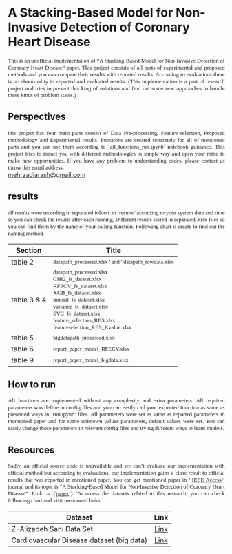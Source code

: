 # A Stacking-Based Model for Non-Invasive Detection of Coronary Heart Disease


<div style="font-size: 13px; font-family: verdana; text-align: justify;" class="introduction">This is an unofficial implementation of “A Stacking-Based Model for Non-Invasive Detection of Coronary Heart Disease” paper. This project consists of all parts of experimental and proposed methods and you can compare their results with reported results. According to evaluations there is no abnormality in reported and evaluated results. (This implementation is a part of research project and tries to present this king of solutions and find out some new approaches to handle these kinds of problem states.)
    </div>

## Perspectives

<div style="font-size: 13px; font-family: verdana; text-align: justify;" class="introduction">this project has four main parts consist of Data Pre-processing, Feature selection, Proposed methodology and Experimental results. Functions are created separately for all of mentioned parts and you can use them according to ‘all_functions_run.ipynb’ notebook guidance. This project tries to induct you with different methodologies in simple way and open your mind to make new opportunities. If you have any problem to understanding codes, please contact us throw this email address:</div>
<a href="mailto:mehrzadiarash@gmail.com">mehrzadiarash@gmail.com</a> 

## results

<div style="font-size: 13px; font-family: verdana; text-align: justify;" class="introduction">all results were recording in separated folders in ‘results’ according to your system date and time so you can check the results after each running. Different results stored in separated .xlsx files so you can find them by the name of your calling function. Following chart is create to find out the naming method.</div>

| Section    | Title                    |
| -------------------- |:------------------------:|
| table 2              |<div style="font-size: 13px; font-family: verdana; text-align: justify;" class="introduction">datapath_processed.xlsx ' and ' datapath_rowdata.xlsx</div>|
| table 3 & 4              |<div style="font-size: 13px; font-family: verdana; text-align: justify;" class="introduction">datapath_processed.xlsx</div><div style="font-size: 13px; font-family: verdana; text-align: justify;" class="introduction">CHI2_fs_dataset.xlsx</div><div style="font-size: 13px; font-family: verdana; text-align: justify;" class="introduction">RFECV_fs_dataset.xlsx</div><div style="font-size: 13px; font-family: verdana; text-align: justify;" class="introduction">XGB_fs_dataset.xlsx</div><div style="font-size: 13px; font-family: verdana; text-align: justify;" class="introduction">mutual_fs_dataset.xlsx</div><div style="font-size: 13px; font-family: verdana; text-align: justify;" class="introduction">variance_fs_dataset.xlsx</div><div style="font-size: 13px; font-family: verdana; text-align: justify;" class="introduction">SVC_fs_dataset.xlsx</div><div style="font-size: 13px; font-family: verdana; text-align: justify;" class="introduction">feature_selection_RES.xlsx</div><div style="font-size: 13px; font-family: verdana; text-align: justify;" class="introduction">featureselection_RES_Kvalue.xlsx</div>|
| table 5              |<div style="font-size: 13px; font-family: verdana; text-align: justify;" class="introduction">bigdatapath_processed.xlsx</div>|
| table 6              |<div style="font-size: 13px; font-family: verdana; text-align: justify;" class="introduction">report_paper_model_RFECV.xlsx</div>|
| table 9              |<div style="font-size: 13px; font-family: verdana; text-align: justify;" class="introduction">report_paper_model_bigdata.xlsx</div>|

## How to run 
<div style="font-size: 13px; font-family: verdana; text-align: justify;" class="introduction">All functions are implemented without any complexity and extra parameters. All required parameters was define in config files and you can easily call your expected function as same as presented ways in ‘run.ipynb’ files. All parameters were set as same as reported parameters in mentioned paper and for some unknown values parameters, default values were set. You can easily change those parameters in relevant config files and trying different ways to learn models.</div>

## Resources
<div style="font-size: 13px; font-family: verdana; text-align: justify;" class="introduction">Sadly, an official source code is unavailable and we can’t evaluate our implementation with official method but according to evaluations, our implementation gains a close result to official results that was reported in mentioned paper. You can get mentioned paper in ‘‘<a href="https://ieeexplore.ieee.org/xpl/RecentIssue.jsp?punumber=6287639">IEEE Access</a>’’ journal and its topic is “A Stacking-Based Model for Non-Invasive Detection of Coronary Heart Disease”. Link → ('<a href="https://ieeexplore.ieee.org/document/9005221">paper</a>’). To access the datasets related to this research, you can check following chart and visit mentioned links.</div>

| Dataset                       | Link                    |
| ----------------------------- |:------------------------:|
|Z-Alizadeh Sani Data Set       |<a href="https://archive.ics.uci.edu/ml/datasets/Z-Alizadeh+Sani">Link</a>|
|Cardiovascular Disease dataset (big data) |<a href="https://www.kaggle.com/sulianova/cardiovascular-disease-dataset">Link</a>|

